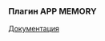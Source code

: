 ### Плагин APP MEMORY

[Документация](https://e154.github.io/smart-home/ru/docs/plugins/memory_app/)
